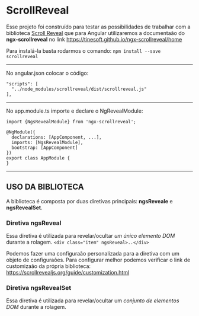 # ScrollReveal

Esse projeto foi construído para testar as possibilidades de trabalhar com a biblioteca [Scroll Reveal](https://scrollrevealjs.org/) que para Angular utilizaremos a documentaão do **ngx-scrollreveal** no link https://tinesoft.github.io/ngx-scrollreveal/home

Para instalá-la basta rodarmos o comando: `npm install --save scrollreveal`

---

No angular.json colocar o código:

```
"scripts": [
  "../node_modules/scrollreveal/dist/scrollreveal.js"
],
```

---

No app.module.ts importe e declare o NgRevealModule:
```
import {NgsRevealModule} from 'ngx-scrollreveal';

@NgModule({
  declarations: [AppComponent, ...],
  imports: [NgsRevealModule],  
  bootstrap: [AppComponent]
})
export class AppModule {
}
```

---

## USO DA BIBLIOTECA

A biblioteca é composta por duas diretivas principais: **ngsReveale** e **ngsRevealSet**.

### Diretiva ngsReveal
Essa diretiva é utilizada para revelar/ocultar *um único elemento DOM* durante a rolagem.
```<div class="item" ngsReveal>..</div>```

Podemos fazer uma configuraão personalizada para a diretiva com um objeto de configuraões. Para configurar melhor podemos verificar o link de customizaão da própria biblioteca: https://scrollrevealjs.org/guide/customization.html


### Diretiva ngsRevealSet
Essa diretiva é utilizada para revelar/ocultar um *conjunto de elementos DOM* durante a rolagem.

